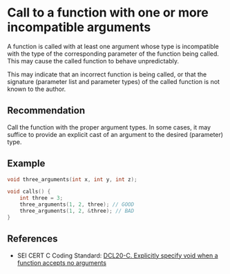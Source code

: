 # Call to a function with one or more incompatible arguments
A function is called with at least one argument whose type is incompatible with the type of the corresponding parameter of the function being called. This may cause the called function to behave unpredictably.

This may indicate that an incorrect function is being called, or that the signature (parameter list and parameter types) of the called function is not known to the author.


## Recommendation
Call the function with the proper argument types. In some cases, it may suffice to provide an explicit cast of an argument to the desired (parameter) type.


## Example

```c
void three_arguments(int x, int y, int z);

void calls() {
	int three = 3;
	three_arguments(1, 2, three); // GOOD
	three_arguments(1, 2, &three); // BAD
}

```

## References
* SEI CERT C Coding Standard: [ DCL20-C. Explicitly specify void when a function accepts no arguments ](https://wiki.sei.cmu.edu/confluence/display/c/DCL20-C.+Explicitly+specify+void+when+a+function+accepts+no+arguments)

